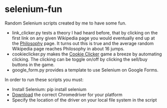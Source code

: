 # selenium-fun
Random Selenium scripts created by me to have some fun. 
* link_clicker.py tests a theory I had heard before, that by clicking on the first link on any given Wikipedia page you would eventually end up at the [Philosophy](https://en.wikipedia.org/wiki/Philosophy) page. It turns out this is true and the average random Wikipedia page reaches Philosophy in about 16 jumps.
* cookieclicker.py makes the [Cookie Clicker](http://orteil.dashnet.org/cookieclicker/) game a breeze by automating clicking. The clicking can be toggle on/off by clicking the sell/buy buttons in the game.
* google_form.py provides a template to use Selenium on Google Forms.

In order to run these scripts you must:
  * Install Selenium: pip install selenium
  * [Download](https://chromedriver.storage.googleapis.com/index.html?path=2.27/) the correct Chromedriver for your platform
  * Specify the location of the driver on your local file system in the script
